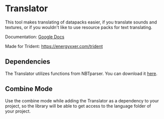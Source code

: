 # Translator

 This tool makes translating of datapacks easier, if you translate sounds and textures, or if you wouldn't like to use resource packs for text translating.

 Documentation: [Google Docs](https://docs.google.com/document/d/1fGTRXi7II-23N2CI2SV1DjQyhDWSGFE8-XpbJpKcc1g/)

 Made for Trident: <https://energyxxer.com/trident>

## Dependencies

 The Translator utilizes functions from NBTparser. You can download it [here](https://github.com/Jerozgen/NBTparser).

## Combine Mode

 Use the combine mode while adding the Translator as a dependency to your project, so the library will be able to get access to the language folder of your project.

